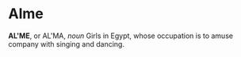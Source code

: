 # Alme

**AL'ME**, or AL'MA, _noun_ Girls in Egypt, whose occupation is to amuse company with singing and dancing.